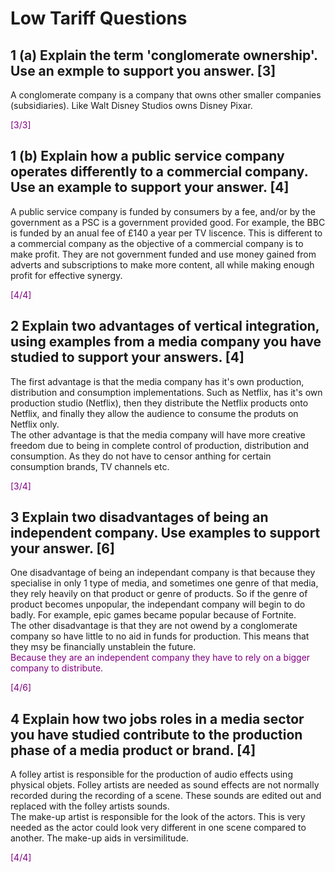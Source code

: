 # Low Tariff Questions

## 1 (a) Explain the term 'conglomerate ownership'. Use an exmple to support you answer. [3]
A conglomerate company is a company that owns other smaller companies (subsidiaries). Like Walt Disney Studios owns Disney Pixar.

<span style="color:purple">[3/3]</span>

## 1 (b) Explain how a public service company operates differently to a commercial company. Use an example to support your answer. [4]
A public service company is funded by consumers by a fee, and/or by the government as a PSC is a government provided good. For example, the BBC is funded by an anual fee of £140 a year per TV liscence. This is different to a commercial company as the objective of a commercial company is to make profit. They are not government funded and use money gained from adverts and subscriptions to make more content, all while making enough profit for effective synergy.

<span style="color:purple">[4/4]</span>

## 2 Explain two advantages of vertical integration, using examples from a media company you have studied to support your answers. [4]
The first advantage is that the media company has it's own production, distribution and consumption implementations. Such as Netflix, has it's own production studio (Netflix), then they distribute the Netflix products onto Netflix, and finally they allow the audience to consume the produts on Netflix only.  
The other advantage is that the media company will have more creative freedom due to being in complete control of production, distribution and consumption. As they do not have to censor anthing for certain consumption brands, TV channels etc.

<span style="color:purple">[3/4]</span>

## 3 Explain two disadvantages of being an independent company. Use examples to support your answer. [6]
One disadvantage of being an independant company is that because they specialise in only 1 type of media, and sometimes one genre of that media, they rely heavily on that product or genre of products. So if the genre of product becomes unpopular, the independant company will begin to do badly. For example, epic games became popular because of Fortnite.  
The other disadvantage is that they are not owend by a conglomerate company so have little to no aid in funds for production. This means that they msy be financially unstablein the future.  
<span style="color:purple">Because they are an independent company they have to rely on a bigger company to distribute.</span>

<span style="color:purple">[4/6]</span>

## 4 Explain how two jobs roles in a media sector you have studied contribute to the production phase of a media product or brand. [4]
A folley artist is responsible for the production of audio effects using physical objets. Folley artists are needed as sound effects are not normally recorded during the recording of a scene. These sounds are edited out and replaced with the folley artists sounds.  
The make-up artist is responsible for the look of the actors. This is very needed as the actor could look very different in one scene compared to another. The make-up aids in versimilitude.

<span style="color:purple">[4/4]</span>